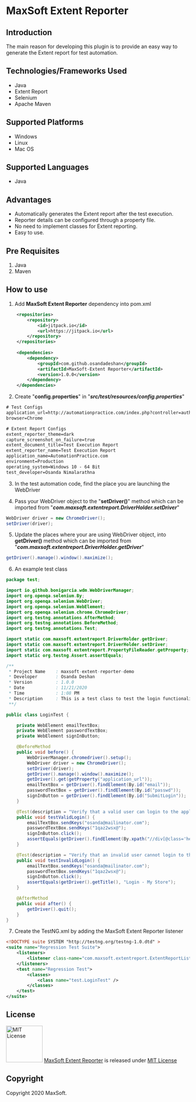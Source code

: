 # MaxSoft Extent Reporter

## Introduction
The main reason for developing this plugin is to provide an easy way to generate the Extent report for test automation.  

## Technologies/Frameworks Used
- Java
- Extent Report
- Selenium
- Apache Maven

## Supported Platforms
- Windows
- Linux
- Mac OS

## Supported Languages
- Java

## Advantages
- Automatically generates the Extent report after the test execution.
- Reporter details can be configured through a property file.
- No need to implement classes for Extent reporting.
- Easy to use.

## Pre Requisites
1. Java
2. Maven

## How to use
1. Add **MaxSoft Extent Reporter** dependency into pom.xml
```xml
    <repositories>
        <repository>
            <id>jitpack.io</id>
            <url>https://jitpack.io</url>
        </repository>
    </repositories>
	
	<dependencies>
        <dependency>
            <groupId>com.github.osandadeshan</groupId>
            <artifactId>MaxSoft-Extent Reporter</artifactId>
            <version>1.0.0</version>
        </dependency>
    </dependencies>
```

2. Create "**config.properties**" in "***src/test/resources/config.properties***"
```xml
# Test Configs
application_url=http://automationpractice.com/index.php?controller=authentication&back=my-account
browser=Chrome

# Extent Report Configs
extent_reporter_theme=dark
capture_screenshot_on_failure=true
extent_document_title=Test Execution Report
extent_reporter_name=Test Execution Report
application_name=AutomationPractice.com
environment=Production
operating_system=Windows 10 - 64 Bit
test_developer=Osanda Nimalarathna
```

3. In the test automation code, find the place you are launching the WebDriver

4. Pass your WebDriver object to the "**setDriver()**" method which can be imported from "***com.maxsoft.extentreport.DriverHolder.setDriver***"
```java
WebDriver driver = new ChromeDriver();
setDriver(driver);
```

5.  Update the places where your are using WebDriver object, into **getDriver()** method which can be imported from "***com.maxsoft.extentreport.DriverHolder.getDriver***"
```java
getDriver().manage().window().maximize();
```

6. An example test class
```java
package test;

import io.github.bonigarcia.wdm.WebDriverManager;
import org.openqa.selenium.By;
import org.openqa.selenium.WebDriver;
import org.openqa.selenium.WebElement;
import org.openqa.selenium.chrome.ChromeDriver;
import org.testng.annotations.AfterMethod;
import org.testng.annotations.BeforeMethod;
import org.testng.annotations.Test;

import static com.maxsoft.extentreport.DriverHolder.getDriver;
import static com.maxsoft.extentreport.DriverHolder.setDriver;
import static com.maxsoft.extentreport.PropertyFileReader.getProperty;
import static org.testng.Assert.assertEquals;

/**
 * Project Name    : maxsoft-extent-reporter-demo
 * Developer       : Osanda Deshan
 * Version         : 1.0.0
 * Date            : 11/21/2020
 * Time            : 1:08 PM
 * Description     : This is a test class to test the login functionality
 **/

public class LoginTest {

    private WebElement emailTextBox;
    private WebElement passwordTextBox;
    private WebElement signInButton;

    @BeforeMethod
    public void before() {
        WebDriverManager.chromedriver().setup();
        WebDriver driver = new ChromeDriver();
        setDriver(driver);
        getDriver().manage().window().maximize();
        getDriver().get(getProperty("application_url"));
        emailTextBox = getDriver().findElement(By.id("email"));
        passwordTextBox = getDriver().findElement(By.id("passwd"));
        signInButton = getDriver().findElement(By.id("SubmitLogin"));
    }

    @Test(description = "Verify that a valid user can login to the application")
    public void testValidLogin() {
        emailTextBox.sendKeys("osanda@mailinator.com");
        passwordTextBox.sendKeys("1qaz2wsx@");
        signInButton.click();
        assertEquals(getDriver().findElement(By.xpath("//div[@class='header_user_info']//span")).getText(), "Osanda Nimalarathna");
    }

    @Test(description = "Verify that an invalid user cannot login to the application")
    public void testInvalidLogin() {
        emailTextBox.sendKeys("osanda@mailinator.com");
        passwordTextBox.sendKeys("1qaz2wsx@");
        signInButton.click();
        assertEquals(getDriver().getTitle(), "Login - My Store");
    }

    @AfterMethod
    public void after() {
        getDriver().quit();
    }
}

```

7. Create the TestNG.xml by adding the MaxSoft Extent Reporter listener
```xml
<!DOCTYPE suite SYSTEM "http://testng.org/testng-1.0.dtd" >
<suite name="Regression Test Suite">
    <listeners>
        <listener class-name="com.maxsoft.extentreport.ExtentReportListener"/>
    </listeners>
    <test name="Regression Test">
        <classes>
            <class name="test.LoginTest" />
        </classes>
    </test>
</suite>
```

## License
<img src="https://upload.wikimedia.org/wikipedia/commons/thumb/0/0b/License_icon-mit-2.svg/2000px-License_icon-mit-2.svg.png" alt="MIT License" width="100" height="100"/> [MaxSoft Extent Reporter](https://medium.com/maxsoft-extent-reporter) is released under [MIT License](https://opensource.org/licenses/MIT)

## Copyright
Copyright 2020 MaxSoft.
